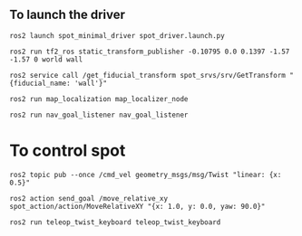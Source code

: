 ## To launch the driver
```
ros2 launch spot_minimal_driver spot_driver.launch.py
```

```
ros2 run tf2_ros static_transform_publisher -0.10795 0.0 0.1397 -1.57 -1.57 0 world wall
```

```
ros2 service call /get_fiducial_transform spot_srvs/srv/GetTransform "{fiducial_name: 'wall'}"
```

```
ros2 run map_localization map_localizer_node
```

```
ros2 run nav_goal_listener nav_goal_listener
```

# To control spot
```
ros2 topic pub --once /cmd_vel geometry_msgs/msg/Twist "linear: {x: 0.5}"
```

```
ros2 action send_goal /move_relative_xy spot_action/action/MoveRelativeXY "{x: 1.0, y: 0.0, yaw: 90.0}"
```

```
ros2 run teleop_twist_keyboard teleop_twist_keyboard
```